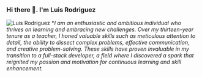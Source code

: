 ### Hi there 👋. I'm Luis Rodriguez
![Luis Rodriguez](https://farm3.static.flickr.com/2515/3911058195_c806128b89_m.jpg)
**I am an enthusiastic and ambitious individual who thrives on learning and embracing new challenges. Over my thirteen-year tenure as a teacher, I honed valuable skills such as meticulous attention to detail, the ability to dissect complex problems, effective communication, and creative problem-solving. These skills have proven invaluable in my transition to a full-stack developer, a field where I discovered a spark that reignited my passion and motivation for continuous learning and skill enhancement.*
<!--
**LuisValrod/LuisValrod** is a ✨ _special_ ✨ repository because its `README.md` (this file) appears on your GitHub profile.

Here are some ideas to get you started:

- 🔭 I’m currently working on ...
- 🌱 I’m currently learning ...
- 👯 I’m looking to collaborate on ...
- 🤔 I’m looking for help with ...
- 💬 Ask me about ...
- 📫 How to reach me: ...
- 😄 Pronouns: ...
- ⚡ Fun fact: ...
-->
